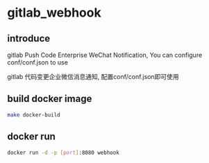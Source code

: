 # gitlab_webhook

## introduce
gitlab Push Code Enterprise WeChat Notification, You can configure conf/conf.json to use

gitlab 代码变更企业微信消息通知, 配置conf/conf.json即可使用

## build docker image
``` bash
make docker-build
```

## docker run
``` bash
docker run -d -p [port]:8080 webhook
```

